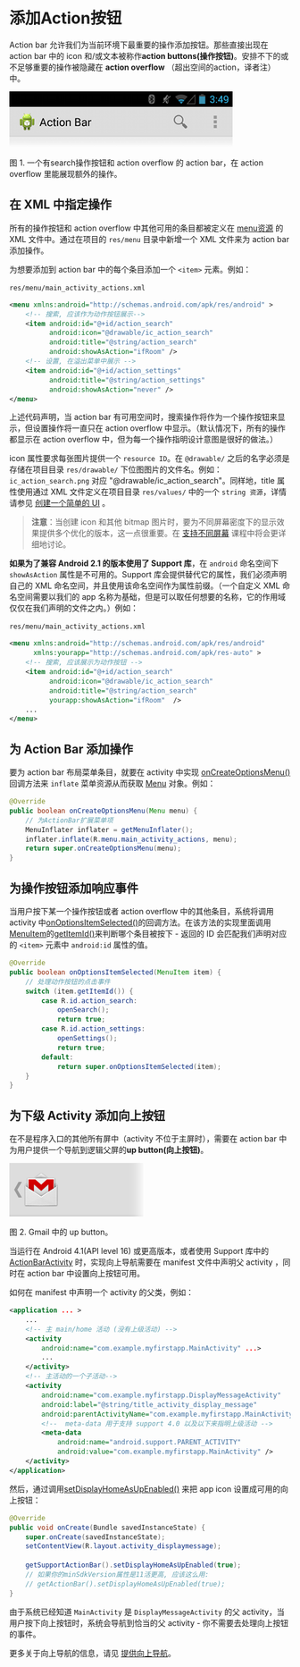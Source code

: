 # 添加Action按钮

Action bar 允许我们为当前环境下最重要的操作添加按钮。那些直接出现在 action bar 中的 icon 和/或文本被称作**action buttons(操作按钮)**。安排不下的或不足够重要的操作被隐藏在 **action overflow** （超出空间的action，译者注）中。

![actionbar-actions](actionbar-actions.png)

图 1. 一个有search操作按钮和 action overflow 的 action bar，在 action overflow 里能展现额外的操作。

## 在 XML 中指定操作

所有的操作按钮和 action overflow 中其他可用的条目都被定义在 [menu资源](https://developer.android.com/guide/topics/resources/menu-resource.html) 的 XML 文件中。通过在项目的 `res/menu` 目录中新增一个 XML 文件来为 action bar 添加操作。

为想要添加到 action bar 中的每个条目添加一个 `<item>` 元素。例如：

`res/menu/main_activity_actions.xml`

```xml
<menu xmlns:android="http://schemas.android.com/apk/res/android" >
    <!-- 搜索, 应该作为动作按钮展示-->
    <item android:id="@+id/action_search"
          android:icon="@drawable/ic_action_search"
          android:title="@string/action_search"
          android:showAsAction="ifRoom" />
    <!-- 设置, 在溢出菜单中展示 -->
    <item android:id="@+id/action_settings"
          android:title="@string/action_settings"
          android:showAsAction="never" />
</menu>
```

上述代码声明，当 action bar 有可用空间时，搜索操作将作为一个操作按钮来显示，但设置操作将一直只在 action overflow 中显示。（默认情况下，所有的操作都显示在 action overflow 中，但为每一个操作指明设计意图是很好的做法。）

icon 属性要求每张图片提供一个 `resource ID`。在 `@drawable/` 之后的名字必须是存储在项目目录 `res/drawable/` 下位图图片的文件名。例如：`ic_action_search.png` 对应 "@drawable/ic_action_search"。同样地，title 属性使用通过 XML 文件定义在项目目录 `res/values/` 中的一个 `string 资源`，详情请参见 [创建一个简单的 UI](../firstapp/building-ui.html) 。

> **注意**：当创建 icon 和其他 bitmap 图片时，要为不同屏幕密度下的显示效果提供多个优化的版本，这一点很重要。在 [支持不同屏幕](../supporting-devices/screens.html) 课程中将会更详细地讨论。

**如果为了兼容 Android 2.1 的版本使用了 Support 库**，在 `android` 命名空间下 `showAsAction` 属性是不可用的。Support 库会提供替代它的属性，我们必须声明自己的 XML 命名空间，并且使用该命名空间作为属性前缀。（一个自定义 XML 命名空间需要以我们的 app 名称为基础，但是可以取任何想要的名称，它的作用域仅仅在我们声明的文件之内。）例如：

`res/menu/main_activity_actions.xml`

```xml
<menu xmlns:android="http://schemas.android.com/apk/res/android"
      xmlns:yourapp="http://schemas.android.com/apk/res-auto" >
    <!-- 搜索, 应该展示为动作按钮 -->
    <item android:id="@+id/action_search"
          android:icon="@drawable/ic_action_search"
          android:title="@string/action_search"
          yourapp:showAsAction="ifRoom"  />
    ...
</menu>
```

## 为 Action Bar 添加操作

要为 action bar 布局菜单条目，就要在 activity 中实现 <a href="https://developer.android.com/reference/android/app/Activity.html#onCreateOptionsMenu(android.view.Menu)">onCreateOptionsMenu()</a> 回调方法来 `inflate` 菜单资源从而获取 [Menu](https://developer.android.com/reference/android/view/Menu.html) 对象。例如：

```java
@Override
public boolean onCreateOptionsMenu(Menu menu) {
    // 为ActionBar扩展菜单项
    MenuInflater inflater = getMenuInflater();
    inflater.inflate(R.menu.main_activity_actions, menu);
    return super.onCreateOptionsMenu(menu);
}
```

## 为操作按钮添加响应事件

当用户按下某一个操作按钮或者 action overflow 中的其他条目，系统将调用 activity 中<a href="https://developer.android.com/reference/android/app/Activity.html#onOptionsItemSelected(android.view.MenuItem)">onOptionsItemSelected()</a>的回调方法。在该方法的实现里面调用[MenuItem](https://developer.android.com/reference/android/view/MenuItem.html)的<a href="https://developer.android.com/reference/android/view/MenuItem.html#getItemId()">getItemId()</a>来判断哪个条目被按下 - 返回的 ID 会匹配我们声明对应的 `<item>` 元素中 `android:id` 属性的值。

```java
@Override
public boolean onOptionsItemSelected(MenuItem item) {
    // 处理动作按钮的点击事件
    switch (item.getItemId()) {
        case R.id.action_search:
            openSearch();
            return true;
        case R.id.action_settings:
            openSettings();
            return true;
        default:
            return super.onOptionsItemSelected(item);
    }
}
```

## 为下级 Activity 添加向上按钮

在不是程序入口的其他所有屏中（activity 不位于主屏时），需要在 action bar 中为用户提供一个导航到逻辑父屏的**up button(向上按钮)**。

![actionbar-up.png](actionbar-up.png)

图 2. Gmail 中的 up button。

当运行在 Android 4.1(API level 16) 或更高版本，或者使用 Support 库中的 [ActionBarActivity](https://developer.android.com/reference/android/support/v7/app/ActionBarActivity.html) 时，实现向上导航需要在 manifest 文件中声明父 activity ，同时在 action bar 中设置向上按钮可用。

如何在 manifest 中声明一个 activity 的父类，例如：

```xml
<application ... >
    ...
    <!-- 主 main/home 活动 (没有上级活动) -->
    <activity
        android:name="com.example.myfirstapp.MainActivity" ...>
        ...
    </activity>
    <!-- 主活动的一个子活动-->
    <activity
        android:name="com.example.myfirstapp.DisplayMessageActivity"
        android:label="@string/title_activity_display_message"
        android:parentActivityName="com.example.myfirstapp.MainActivity" >
        <!--  meta-data 用于支持 support 4.0 以及以下来指明上级活动 -->
        <meta-data
            android:name="android.support.PARENT_ACTIVITY"
            android:value="com.example.myfirstapp.MainActivity" />
    </activity>
</application>
```

然后，通过调用<a href="https://developer.android.com/reference/android/app/ActionBar.html#setDisplayHomeAsUpEnabled(boolean)">setDisplayHomeAsUpEnabled()</a> 来把 app icon 设置成可用的向上按钮：

```java
@Override
public void onCreate(Bundle savedInstanceState) {
    super.onCreate(savedInstanceState);
    setContentView(R.layout.activity_displaymessage);

    getSupportActionBar().setDisplayHomeAsUpEnabled(true);
    // 如果你的minSdkVersion属性是11活更高, 应该这么用:
    // getActionBar().setDisplayHomeAsUpEnabled(true);
}
```

由于系统已经知道 `MainActivity` 是 `DisplayMessageActivity` 的父 activity，当用户按下向上按钮时，系统会导航到恰当的父 activity - 你不需要去处理向上按钮的事件。

更多关于向上导航的信息，请见 [提供向上导航](../../ux/implement-nav/ancestral.html)。

